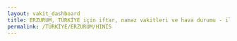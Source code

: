 ```yaml
---
layout: vakit_dashboard
title: ERZURUM, TÜRKİYE için iftar, namaz vakitleri ve hava durumu - ilçe/eyalet seç
permalink: /TÜRKİYE/ERZURUM/HINIS
---
```


<script type="text/javascript">
  var GLOBAL_COUNTRY = 'TÜRKİYE';
  var GLOBAL_CITY = 'ERZURUM';
  var GLOBAL_STATE = 'HINIS';
  var lat = 72;
  var lon = 21;
</script>
